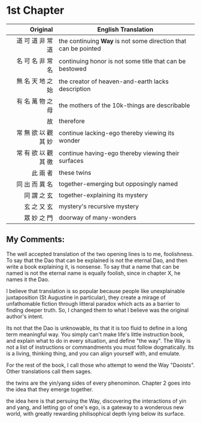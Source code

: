 # 1st Chapter

| Original | English Translation |
| -: | -- |
| 道 可 道 非 常 道 | the continuing **Way** is not some direction that can be pointed |
| 名 可 名 非 常 名 | continuing honor is not some title that can be bestowed |
| 無 名 天 地 之 始 | the creator of heaven-and-earth lacks description |
| 有 名 萬 物 之 母 | the mothers of the 10k-things are describable |
| 故 | therefore |
| 常 無 欲 以 觀 其 妙 | continue lacking-ego thereby viewing its wonder |
| 常 有 欲 以 觀 其 徼 | continue having-ego thereby viewing their surfaces |
| 此 兩 者 | these twins |
| 同 出 而 異 名 | together-emerging but opposingly named |
| 同 謂 之 玄 | together-explaining its mystery |
| 玄 之 又 玄 | mystery's recursive mystery |
| 眾 妙 之 門 | doorway of many-wonders |


## My Comments:
The well accepted translation of the two opening lines is to me, foolishness.
To say that the Dao that can be explained is not the eternal Dao, and then write a book explaining it, is nonsense.
To say that a name that can be named is not the eternal name is equally foolish, since in chapter X, he names it the Dao.

I believe that translation is so popular because people like unexplainable juxtaposition (St Augustine in particular), they create a mirage of unfathomable fiction through litteral paradox which acts as a barrier to finding deeper truth.
So, I changed them to what I believe was the original author's intent.

Its not that the Dao is unknowable, its that it is too fluid to define in a long term meaningful way.
You simply can't make life's little instruction book, and explain what to do in every situation, and define "the way".
The Way is not a list of instructions or commandments you must follow dogmatically.
Its is a living, thinking thing, and you can align yourself with, and emulate.

For the rest of the book, I call those who attempt to wend the Way "Daoists". Other translations call them sages.

the twins are the yin/yang sides of every phenominon.
Chapter 2 goes into the idea that they emerge together.

the idea here is that persuing the Way,
discovering the interactions of yin and yang,
and letting go of one's ego,
is a gateway to a wonderous new world,
with greatly rewarding philisophical depth lying below its surface.

















